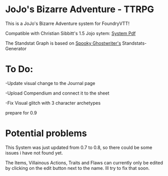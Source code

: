# JoJo's Bizarre Adventure - TTRPG 

This is a JoJo's Bizarre Adventure system for FoundryVTT! 


Compatible with Christian Sibbitt's 1.5 Jojo sytem: 
[System Pdf](https://cdn.discordapp.com/attachments/528362834581520394/709513701199446077/Jojos_Bizarre_Tabletop_1_5.pdf)

The Standstat Graph is based on [Spooky Ghostwriter's](https://spooky-ghostwriter.tumblr.com/) Standstats-Generator

# To Do:

-Update visual change to the Journal page 

-Upload Compendium and connect it to the sheet

-Fix Visual glitch with 3 character archetypes 

prepare for 0.9

# Potential problems

This System was just updated from 0.7 to 0.8, so there could be some issues i have not found yet. 

The Items, Villainous Actions, Traits and Flaws can currently only be edited by clicking on the edit button next to the name. Ill try to fix that soon.
